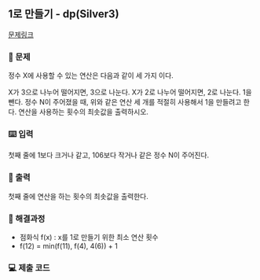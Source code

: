 ## 1로 만들기 - dp(Silver3)

[문제링크](https://www.acmicpc.net/problem/1463)

### 🙏 문제
정수 X에 사용할 수 있는 연산은 다음과 같이 세 가지 이다.

X가 3으로 나누어 떨어지면, 3으로 나눈다.
X가 2로 나누어 떨어지면, 2로 나눈다.
1을 뺀다.
정수 N이 주어졌을 때, 위와 같은 연산 세 개를 적절히 사용해서 1을 만들려고 한다. 연산을 사용하는 횟수의 최솟값을 출력하시오.

### ⌨️ 입력
첫째 줄에 1보다 크거나 같고, 106보다 작거나 같은 정수 N이 주어진다.

### 🎨 출력
첫째 줄에 연산을 하는 횟수의 최솟값을 출력한다.

### 🤔 해결과정 
- 점화식 f(x) : x를 1로 만들기 위한 최소 연산 횟수
- f(12) = min(f(11), f(4), 4(6)) + 1

### 💻 제출 코드

```javascript

```
